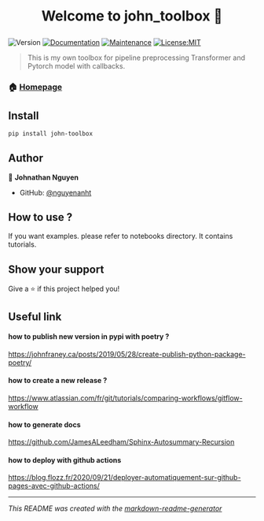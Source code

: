 <h1 align="center">

Welcome to john_toolbox 👋

</h1>
<p>
<img alt="Version" src="https://img.shields.io/badge/version-0.4.7.1-blue.svg?cacheSeconds=2592000" />
<a href="https://nguyenanht.github.io/john-toolbox/" target="_blank"><img alt="Documentation" src="https://img.shields.io/badge/documentation-yes-brightgreen.svg" /></a>
<a href="https://github.com/nguyenanht/john-toolbox/graphs/commit-activity" target="_blank"><img alt="Maintenance" src="https://img.shields.io/badge/Maintained%3F-yes-green.svg" /></a>
<a href="None" target="_blank"><img alt="License:MIT" src="https://img.shields.io/badge/License-MIT-yellow.svg" /></a>

</p>

> This is my own toolbox for pipeline preprocessing Transformer and Pytorch model with callbacks.
### 🏠 [Homepage](https://github.com/nguyenanht/john-toolbox)

## Install
```sh
pip install john-toolbox

```



## Author
👤 **Johnathan Nguyen**


* GitHub: [@nguyenanht](https://github.com/{github_username})

## How to use ?

If you want examples. please refer to notebooks directory. It contains tutorials.




## Show your support
Give a ⭐️ if this project helped you!


## Useful link

#### how to publish new version in pypi with poetry ?
https://johnfraney.ca/posts/2019/05/28/create-publish-python-package-poetry/

#### how to create a new release ?
https://www.atlassian.com/fr/git/tutorials/comparing-workflows/gitflow-workflow

#### how to generate docs
https://github.com/JamesALeedham/Sphinx-Autosummary-Recursion

#### how to deploy with github actions
https://blog.flozz.fr/2020/09/21/deployer-automatiquement-sur-github-pages-avec-github-actions/

---
_This README was created with the [markdown-readme-generator](https://github.com/pedroermarinho/markdown-readme-generator)_